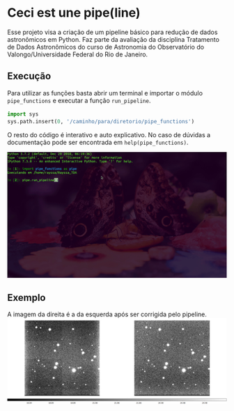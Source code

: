 # Ceci est une pipe(line)

Esse projeto visa a criação de um pipeline básico para redução de dados astronômicos em Python. Faz parte da avaliação da disciplina Tratamento de Dados Astronômicos do curso de Astronomia do Observatório do Valongo/Universidade Federal do Rio de Janeiro.

## Execução
Para utilizar as funções basta abrir um terminal e importar o módulo `pipe_functions` e executar a função `run_pipeline`.

```python
import sys
sys.path.insert(0, '/caminho/para/diretorio/pipe_functions')
```

O resto do código é interativo e auto explicativo. No caso de dúvidas a documentação pode ser encontrada em `help(pipe_functions)`.

!["Executar"](HowToRun.gif)

## Exemplo
A imagem da direita é a da esquerda após ser corrigida pelo pipeline. !["Comparação"](ds9.png)